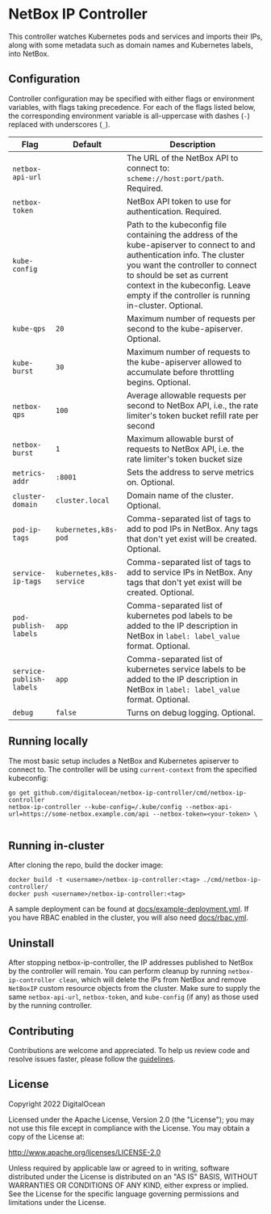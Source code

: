 # NetBox IP Controller

This controller watches Kubernetes pods and services and imports their IPs,
along with some metadata such as domain names and Kubernetes labels, into NetBox.

## Configuration

Controller configuration may be specified with either flags or environment variables, with
flags taking precedence.
For each of the flags listed below, the corresponding environment variable is all-uppercase
with dashes (`-`) replaced with underscores (`_`).

 Flag | Default | Description
------|---------|------------
`netbox-api-url` | | The URL of the NetBox API to connect to: `scheme://host:port/path`. Required.
`netbox-token` | | NetBox API token to use for authentication. Required.
`kube-config` | | Path to the kubeconfig file containing the address of the kube-apiserver to connect to and authentication info. The cluster you want the controller to connect to should be set as current context in the kubeconfig. Leave empty if the controller is running in-cluster. Optional.
`kube-qps` | `20` | Maximum number of requests per second to the kube-apiserver. Optional.
`kube-burst` | `30` | Maximum number of requests to the kube-apiserver allowed to accumulate before throttling begins. Optional.
`netbox-qps` | `100` | Average allowable requests per second to NetBox API, i.e., the rate limiter's token bucket refill rate per second
`netbox-burst` | `1` | Maximum allowable burst of requests to NetBox API, i.e. the rate limiter's token bucket size
`metrics-addr` | `:8001` | Sets the address to serve metrics on. Optional.
`cluster-domain` | `cluster.local` | Domain name of the cluster. Optional.
`pod-ip-tags` | `kubernetes,k8s-pod` | Comma-separated list of tags to add to pod IPs in NetBox. Any tags that don't yet exist will be created. Optional.
`service-ip-tags` | `kubernetes,k8s-service` | Comma-separated list of tags to add to service IPs in NetBox. Any tags that don't yet exist will be created. Optional.
`pod-publish-labels` | `app` | Comma-separated list of kubernetes pod labels to be added to the IP description in NetBox in `label: label_value` format. Optional. 
`service-publish-labels` | `app` | Comma-separated list of kubernetes service labels to be added to the IP description in NetBox in `label: label_value` format. Optional. 
`debug` | `false` | Turns on debug logging. Optional.

## Running locally

The most basic setup includes a NetBox and Kubernetes apiserver to connect to. The controller will be using `current-context` from the specified kubeconfig:

```
go get github.com/digitalocean/netbox-ip-controller/cmd/netbox-ip-controller
netbox-ip-controller --kube-config=/.kube/config --netbox-api-url=https://some-netbox.example.com/api --netbox-token=<your-token> \
  
```

## Running in-cluster

After cloning the repo, build the docker image:
```
docker build -t <username>/netbox-ip-controller:<tag> ./cmd/netbox-ip-controller/
docker push <username>/netbox-ip-controller:<tag>
```

A sample deployment can be found at [docs/example-deployment.yml](docs/example-deployment.yml).
If you have RBAC enabled in the cluster, you will also need [docs/rbac.yml](/docs/rbac.yml).

## Uninstall

After stopping netbox-ip-controller, the IP addresses published to NetBox by the controller will remain.
You can perform cleanup by running `netbox-ip-controller clean`, which will delete the IPs from NetBox
and remove `NetBoxIP` custom resource objects from the cluster.
Make sure to supply the same `netbox-api-url`, `netbox-token`, and `kube-config` (if any) as those used
by the running controller.

## Contributing

Contributions are welcome and appreciated. To help us review code and resolve issues faster,
please follow the [guidelines](CONTRIBUTING.md).

## License

Copyright 2022 DigitalOcean

Licensed under the Apache License, Version 2.0 (the "License");
you may not use this file except in compliance with the License.
You may obtain a copy of the License at:

http://www.apache.org/licenses/LICENSE-2.0

Unless required by applicable law or agreed to in writing, software
distributed under the License is distributed on an "AS IS" BASIS,
WITHOUT WARRANTIES OR CONDITIONS OF ANY KIND, either express or implied.
See the License for the specific language governing permissions and
limitations under the License.
